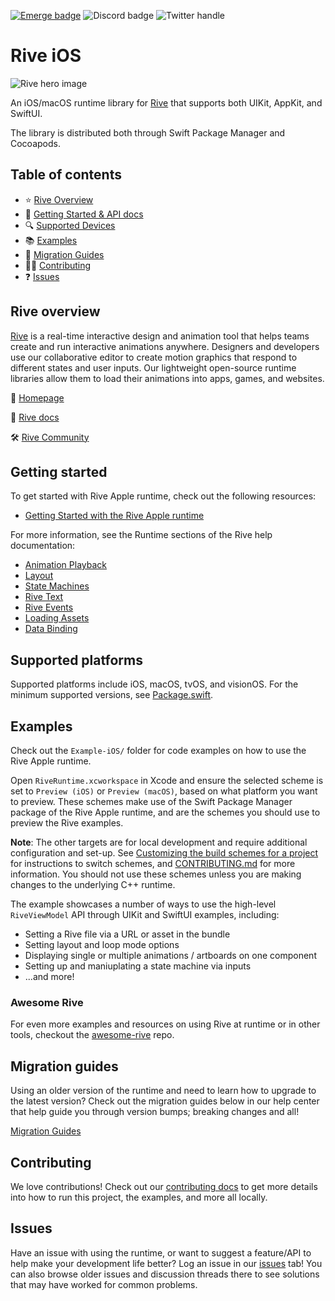 [![Emerge badge](https://img.shields.io/badge/dynamic/json?url=https%3A%2F%2Fwww.emergetools.com%2Fapi%2Fv2%2Fpublic_new_build%3FexampleId%3Drive.app.ios.runtime.RiveRuntime%26platform%3Dios%26badgeOption%3Dversion_and_max_install_size%26buildType%3Drelease&query=%24.badgeMetadata&logo=apple&label=RiveRuntime)](https://www.emergetools.com/app/example/ios/rive.app.ios.runtime.RiveRuntime/release)
![Discord badge](https://img.shields.io/discord/532365473602600965)
![Twitter handle](https://img.shields.io/twitter/follow/rive_app.svg?style=social&label=Follow)


# Rive iOS

![Rive hero image](https://cdn.rive.app/rive_logo_dark_bg.png)

An iOS/macOS runtime library for [Rive](https://rive.app) that supports both UIKit, AppKit, and SwiftUI.

The library is distributed both through Swift Package Manager and Cocoapods.

## Table of contents

- :star: [Rive Overview](#rive-overview)
- 🚀 [Getting Started & API docs](#getting-started)
- :mag: [Supported Devices](#supported-devices)
- :books: [Examples](#examples)
- :runner: [Migration Guides](#migration-guides)
- 👨‍💻 [Contributing](#contributing)
- :question: [Issues](#issues)

## Rive overview

[Rive](https://rive.app) is a real-time interactive design and animation tool that helps teams create and run interactive animations anywhere. Designers and developers use our collaborative editor to create motion graphics that respond to different states and user inputs. Our lightweight open-source runtime libraries allow them to load their animations into apps, games, and websites.

:house_with_garden: [Homepage](https://rive.app/)

:blue_book: [Rive docs](https://rive.app/docs/)

🛠 [Rive Community](https://community.rive.app/)

## Getting started

To get started with Rive Apple runtime, check out the following resources:

- [Getting Started with the Rive Apple runtime](https://rive.app/docs/runtimes/apple/apple)

For more information, see the Runtime sections of the Rive help documentation:

- [Animation Playback](https://rive.app/docs/runtimes/animation-playback)
- [Layout](https://rive.app/docs/runtimes/layout)
- [State Machines](https://rive.app/docs/runtimes/state-machines)
- [Rive Text](https://rive.app/docs/runtimes/text)
- [Rive Events](https://rive.app/docs/runtimes/rive-events)
- [Loading Assets](https://rive.app/docs/runtimes/loading-assets)
- [Data Binding](https://rive.app/docs/runtimes/data-binding)

## Supported platforms

Supported platforms include iOS, macOS, tvOS, and visionOS. For the minimum supported versions, see [Package.swift](./Package.swift).

## Examples

Check out the `Example-iOS/` folder for code examples on how to use the Rive Apple runtime.

Open `RiveRuntime.xcworkspace` in Xcode and ensure the selected scheme is set to `Preview (iOS)` or `Preview (macOS)`, based on what platform you want to preview. These schemes make use of the Swift Package Manager package of the Rive Apple runtime, and are the schemes you should use to preview the Rive examples.

**Note**: The other targets are for local development and require additional configuration and set-up. See [Customizing the build schemes for a project](https://developer.apple.com/documentation/xcode/customizing-the-build-schemes-for-a-project) for instructions to switch schemes, and [CONTRIBUTING.md](./CONTRIBUTING.md) for more information. You should not use these schemes unless you are making changes to the underlying C++ runtime.

The example showcases a number of ways to use the high-level `RiveViewModel` API through UIKit and SwiftUI examples, including:

- Setting a Rive file via a URL or asset in the bundle
- Setting layout and loop mode options
- Displaying single or multiple animations / artboards on one component
- Setting up and maniuplating a state machine via inputs
- ...and more!

### Awesome Rive

For even more examples and resources on using Rive at runtime or in other tools, checkout the [awesome-rive](https://github.com/rive-app/awesome-rive) repo.

## Migration guides

Using an older version of the runtime and need to learn how to upgrade to the latest version? Check out the migration guides below in our help center that help guide you through version bumps; breaking changes and all!

[Migration Guides](https://rive.app/docs/runtimes/apple/migrating-from-5.x.x-to-6.x.x)

## Contributing

We love contributions! Check out our [contributing docs](./CONTRIBUTING.md) to get more details into how to run this project, the examples, and more all locally.

## Issues

Have an issue with using the runtime, or want to suggest a feature/API to help make your development life better? Log an issue in our [issues](https://github.com/rive-app/rive-ios/issues) tab! You can also browse older issues and discussion threads there to see solutions that may have worked for common problems.
